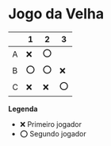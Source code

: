 # Jogo da Velha

|   | 1 | 2 | 3 |
|---|---|---|---|
| A |❌|⭕|   |
| B |⭕|⭕|❌|
| C |❌|❌|⭕|

**Legenda**

- ❌ Primeiro jogador 
- ⭕ Segundo jogador